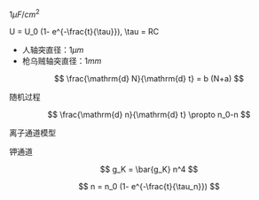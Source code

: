 $1 \mu F /cm^2$

U = U_0 (1- e^{-\frac{t}{\tau}}), \tau = RC

- 人轴突直径：$1\mu m$
- 枪乌贼轴突直径：$1mm$

$$
\frac{\mathrm{d} N}{\mathrm{d} t} = b (N+a)
$$

随机过程

$$
\frac{\mathrm{d} n}{\mathrm{d} t} \propto n_0-n 
$$

离子通道模型

钾通道

$$
g_K = \bar{g_K} n^4
$$

$$
n = n_0 (1- e^{-\frac{t}{\tau_n}})
$$

